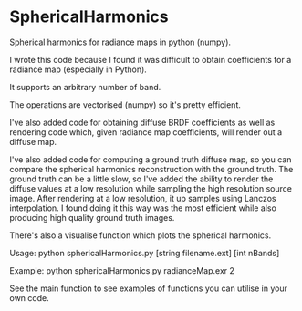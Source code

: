 # SphericalHarmonics
Spherical harmonics for radiance maps in python (numpy). 

I wrote this code because I found it was difficult to obtain coefficients for a radiance map (especially in Python).

It supports an arbitrary number of band.

The operations are vectorised (numpy) so it's pretty efficient.

I've also added code for obtaining diffuse BRDF coefficients as well as rendering code which, given radiance map coefficients, will render out a diffuse map. 

I've also added code for computing a ground truth diffuse map, so you can compare the spherical harmonics reconstruction with the ground truth. The ground truth can be a little slow, so I've added the ability to render the diffuse values at a low resolution while sampling the high resolution source image. After rendering at a low resolution, it up samples using Lanczos interpolation. I found doing it this way was the most efficient while also producing high quality ground truth images.

There's also a visualise function which plots the spherical harmonics.

Usage:
python sphericalHarmonics.py [string filename.ext] [int nBands]

Example:
python sphericalHarmonics.py radianceMap.exr 2

See the main function to see examples of functions you can utilise in your own code.

